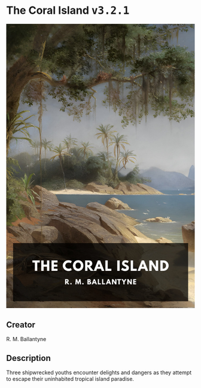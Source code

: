 
# The Coral Island <kbd>v3.2.1</kbd>

<center>
  <img src="./cover-1024.jpg"/>
</center>

## Creator
R. M. Ballantyne

## Description
Three shipwrecked youths encounter delights and dangers as they attempt to escape their uninhabited tropical island paradise.
